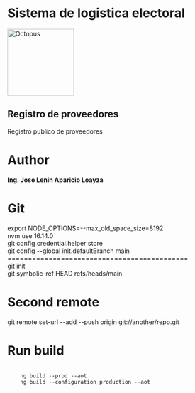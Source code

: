 # Sistema de logistica electoral

<img src="https://upload.wikimedia.org/wikipedia/commons/7/72/Logo_oep.png" alt="Octopus" width="150px" height="150px"> 
<br>

## Registro de proveedores

Registro publico de proveedores

# Author

<strong>Ing. Jose Lenin Aparicio Loayza</strong>

# Git
export NODE_OPTIONS=--max_old_space_size=8192 <br>
nvm use 16.14.0 <br>
git config credential.helper store <br>
git config --global init.defaultBranch main <br>
============================================ <br>
git init <br>
git symbolic-ref HEAD refs/heads/main <br>

# Second remote

git remote set-url --add --push origin git://another/repo.git

# Run build

<code>
    ng build --prod --aot
    ng build --configuration production --aot
</code>
